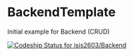 BackendTemplate
===============


Initial example for Backend (CRUD)


[ ![Codeship Status for isis2603/Backend](https://www.codeship.io/projects/dcf243e0-3afc-0132-d84b-362adb100797/status)](https://www.codeship.io/projects/42514)




